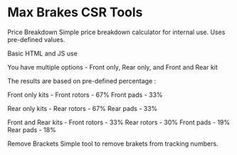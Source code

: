 # Max Brakes CSR Tools 

Price Breakdown 
Simple price breakdown calculator for internal use. Uses pre-defined values. 

Basic HTML and JS use 

You have multiple options - Front only, Rear only, and Front and Rear kit 

The results are based on pre-defined percentage : 

Front only kits - 
Front rotors - 67%
Front pads - 33% 

Rear only kits - 
Rear rotors - 67% 
Rear pads - 33% 

Front and Rear kits - 
Front rotors -  33%
Rear rotors - 30%
Front pads - 19%
Rear pads - 18%


Remove Brackets
Simple tool to remove brakets from tracking numbers. 
